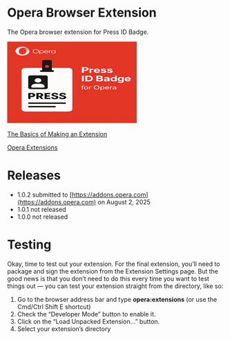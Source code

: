 # Opera Browser Extension
The Opera browser extension for Press ID Badge.

![promotional](./promotional.png)

[The Basics of Making an Extension](https://help.opera.com/en/extensions/basics/)

[Opera Extensions](https://addons.opera.com/)

# Releases
- 1.0.2 submitted to [https://addons.opera.com](https://addons.opera.com) on August 2, 2025
- 1.0.1 not released
- 1.0.0 not released

# Testing
Okay, time to test out your extension. For the final extension, you’ll need to package and sign the extension from the Extension Settings page. But the good news is that you don’t need to do this every time you want to test things out — you can test your extension straight from the directory, like so:

1. Go to the browser address bar and type **opera:extensions** (or use the Cmd/Ctrl Shift E shortcut)
2. Check the “Developer Mode” button to enable it.
3. Click on the “Load Unpacked Extension…” button.
4. Select your extension’s directory